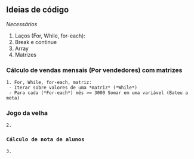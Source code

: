 ## Ideias de código

*Necessários*
1. Laços (For, While, for-each):
2. Break e continue
3. Array
4. Matrizes

### Cálculo de vendas mensais (Por vendedores) com matrizes

```
1. For, While, for-each, matriz:
 - Iterar sobre valores de uma *matriz* (*While*)
 - Para cada (*For-each*) mês >= 3000 Somar em uma variável (Bateu a meta)

```

### Jogo da velha

```
2. 

```

### `Cálculo de nota de alunos`

```
3. 

```